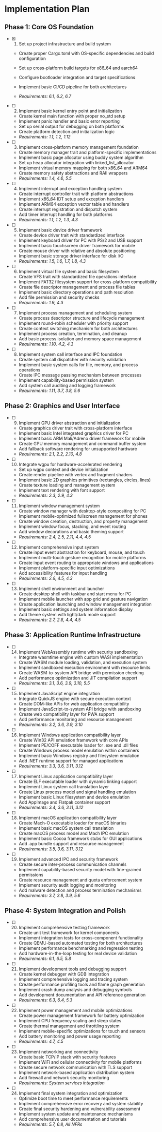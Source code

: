 # Implementation Plan

## Phase 1: Core OS Foundation

- [x] 1. Set up project infrastructure and build system



  - Create proper Cargo.toml with OS-specific dependencies and build configuration
  - Set up cross-platform build targets for x86_64 and aarch64
  - Configure bootloader integration and target specifications
  - Implement basic CI/CD pipeline for both architectures


  - _Requirements: 6.1, 6.2, 6.7_

- [ ] 2. Implement basic kernel entry point and initialization
  - Create kernel main function with proper no_std setup
  - Implement panic handler and basic error reporting
  - Set up serial output for debugging on both platforms
  - Create platform detection and initialization logic
  - _Requirements: 1.1, 1.2, 1.12_

- [ ] 3. Implement cross-platform memory management foundation
  - Create memory manager trait and platform-specific implementations
  - Implement basic page allocator using buddy system algorithm
  - Set up heap allocator integration with linked_list_allocator
  - Implement virtual memory mapping for both x86_64 and ARM64
  - Create memory safety abstractions and RAII wrappers
  - _Requirements: 1.4, 4.6, 5.5_

- [ ] 4. Implement interrupt and exception handling system
  - Create interrupt controller trait with platform abstractions
  - Implement x86_64 IDT setup and exception handlers
  - Implement ARM64 exception vector table and handlers
  - Create interrupt registration and dispatch system
  - Add timer interrupt handling for both platforms
  - _Requirements: 1.1, 1.2, 1.3, 4.3_

- [ ] 5. Implement basic device driver framework
  - Create device driver trait with standardized interface
  - Implement keyboard driver for PC with PS/2 and USB support
  - Implement basic touchscreen driver framework for mobile
  - Create mouse driver with relative and absolute positioning
  - Implement basic storage driver interface for disk I/O
  - _Requirements: 1.5, 1.6, 1.7, 1.8, 4.3_

- [ ] 6. Implement virtual file system and basic filesystem
  - Create VFS trait with standardized file operations interface
  - Implement FAT32 filesystem support for cross-platform compatibility
  - Create file descriptor management and process file tables
  - Implement basic directory operations and path resolution
  - Add file permission and security checks
  - _Requirements: 1.9, 4.3_

- [ ] 7. Implement process management and scheduling system
  - Create process descriptor structure and lifecycle management
  - Implement round-robin scheduler with priority support
  - Create context switching mechanism for both architectures
  - Implement process creation, termination, and cleanup
  - Add basic process isolation and memory space management
  - _Requirements: 1.10, 4.2, 4.3_

- [ ] 8. Implement system call interface and IPC foundation
  - Create system call dispatcher with security validation
  - Implement basic system calls for file, memory, and process operations
  - Create IPC message passing mechanism between processes
  - Implement capability-based permission system
  - Add system call auditing and logging framework
  - _Requirements: 1.11, 3.7, 3.8, 5.6_

## Phase 2: Graphics and User Interface

- [ ] 9. Implement GPU driver abstraction and initialization
  - Create graphics driver trait with cross-platform interface
  - Implement basic Intel integrated graphics driver for PC
  - Implement basic ARM Mali/Adreno driver framework for mobile
  - Create GPU memory management and command buffer system
  - Add fallback software rendering for unsupported hardware
  - _Requirements: 2.1, 2.2, 2.10, 4.8_

- [ ] 10. Integrate wgpu for hardware-accelerated rendering
  - Set up wgpu context and device initialization
  - Create render pipeline with vertex and fragment shaders
  - Implement basic 2D graphics primitives (rectangles, circles, lines)
  - Create texture loading and management system
  - Implement text rendering with font support
  - _Requirements: 2.3, 2.9, 4.3_

- [ ] 11. Implement window management system
  - Create window manager with desktop-style compositing for PC
  - Implement mobile-optimized fullscreen management for phones
  - Create window creation, destruction, and property management
  - Implement window focus, stacking, and event routing
  - Add window decorations and basic theming support
  - _Requirements: 2.4, 2.5, 2.11, 4.4, 4.5_

- [ ] 12. Implement comprehensive input system
  - Create input event abstraction for keyboard, mouse, and touch
  - Implement multi-touch gesture recognition for mobile platforms
  - Create input event routing to appropriate windows and applications
  - Implement platform-specific input optimizations
  - Add accessibility features for input handling
  - _Requirements: 2.6, 4.5, 4.3_

- [ ] 13. Implement shell environment and launcher
  - Create desktop shell with taskbar and start menu for PC
  - Implement mobile launcher with app grid and gesture navigation
  - Create application launching and window management integration
  - Implement basic settings and system information display
  - Add theme system with light/dark mode support
  - _Requirements: 2.7, 2.8, 4.4, 4.5_

## Phase 3: Application Runtime Infrastructure

- [ ] 14. Implement WebAssembly runtime with security sandboxing
  - Integrate wasmtime engine with custom WASI implementation
  - Create WASM module loading, validation, and execution system
  - Implement sandboxed execution environment with resource limits
  - Create WASM-to-system API bridge with permission checking
  - Add performance optimization and JIT compilation support
  - _Requirements: 3.1, 3.6, 3.9, 3.10, 5.5_

- [ ] 15. Implement JavaScript engine integration
  - Integrate QuickJS engine with secure execution context
  - Create DOM-like APIs for web application compatibility
  - Implement JavaScript-to-system API bridge with sandboxing
  - Create web compatibility layer for PWA support
  - Add performance monitoring and resource management
  - _Requirements: 3.2, 3.6, 3.9, 3.10_

- [ ] 16. Implement Windows application compatibility layer
  - Create Win32 API emulation framework with core APIs
  - Implement PE/COFF executable loader for .exe and .dll files
  - Create Windows process model emulation within containers
  - Implement basic Windows registry and filesystem emulation
  - Add .NET runtime support for managed applications
  - _Requirements: 3.3, 3.6, 3.11, 3.12_

- [ ] 17. Implement Linux application compatibility layer
  - Create ELF executable loader with dynamic linking support
  - Implement Linux system call translation layer
  - Create Linux process model and signal handling emulation
  - Implement basic Linux filesystem and device emulation
  - Add AppImage and Flatpak container support
  - _Requirements: 3.4, 3.6, 3.11, 3.12_

- [ ] 18. Implement macOS application compatibility layer
  - Create Mach-O executable loader for macOS binaries
  - Implement basic macOS system call translation
  - Create macOS process model and Mach IPC emulation
  - Implement basic Cocoa framework stubs for GUI applications
  - Add .app bundle support and resource management
  - _Requirements: 3.5, 3.6, 3.11, 3.12_

- [ ] 19. Implement advanced IPC and security framework
  - Create secure inter-process communication channels
  - Implement capability-based security model with fine-grained permissions
  - Create resource management and quota enforcement system
  - Implement security audit logging and monitoring
  - Add malware detection and process termination mechanisms
  - _Requirements: 3.7, 3.8, 3.9, 5.6_

## Phase 4: System Integration and Polish

- [ ] 20. Implement comprehensive testing framework
  - Create unit test framework for kernel components
  - Implement integration tests for cross-component functionality
  - Create QEMU-based automated testing for both architectures
  - Implement performance benchmarking and regression testing
  - Add hardware-in-the-loop testing for real device validation
  - _Requirements: 6.1, 6.5, 5.8_

- [ ] 21. Implement development tools and debugging support
  - Create kernel debugger with GDB integration
  - Implement comprehensive logging and tracing system
  - Create performance profiling tools and flame graph generation
  - Implement crash dump analysis and debugging symbols
  - Add development documentation and API reference generation
  - _Requirements: 6.3, 6.4, 5.3_

- [ ] 22. Implement power management and mobile optimizations
  - Create power management framework for battery optimization
  - Implement CPU frequency scaling and sleep states
  - Create thermal management and throttling system
  - Implement mobile-specific optimizations for touch and sensors
  - Add battery monitoring and power usage reporting
  - _Requirements: 4.7, 4.5_

- [ ] 23. Implement networking and connectivity
  - Create basic TCP/IP stack with security features
  - Implement WiFi and cellular connectivity for mobile platforms
  - Create secure network communication with TLS support
  - Implement network-based application distribution system
  - Add firewall and network security monitoring
  - _Requirements: System services integration_

- [ ] 24. Implement final system integration and optimization
  - Optimize boot time to meet performance requirements
  - Implement comprehensive error recovery and system stability
  - Create final security hardening and vulnerability assessment
  - Implement system update and maintenance mechanisms
  - Add comprehensive user documentation and tutorials
  - _Requirements: 5.7, 6.8, All NFRs_